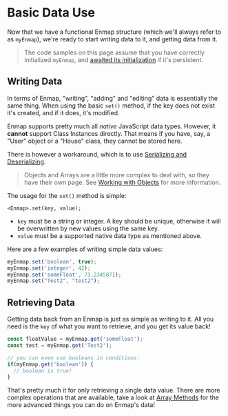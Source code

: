 # Basic Data Use

Now that we have a functional Enmap structure \(which we'll always refer to as `myEnmap`\), we're ready to start writing data to it, and getting data from it. 

> The code samples on this page assume that you have correctly initialized `myEnmap`, and [awaited its initialization]() if it's persistent.

## Writing Data

In terms of Enmap, "writing", "adding" and "editing" data is essentially the same thing. When using the basic `set()` method, if the key does not exist it's created, and if it does, it's modified. 

Enmap supports pretty much all _native_ JavaScript data types. However, it **cannot** support Class Instances directly. That means if you have, say, a "User" object or a "House" class, they cannot be stored here.

There is however a workaround, which is to use [Serializing and Deserializing](serialize.md).

> Objects and Arrays are a little more complex to deal with, so they have their own page. See [Working with Objects](objects.md) for more information.

The usage for the `set()` method is simple: 

```text
<Enmap>.set(key, value);
```

* `key` must be a string or integer. A key should be unique, otherwise it will be overwritten by new values using the same key. 
* `value` must be a supported native data type as mentioned above.

Here are a few examples of writing simple data values: 

```javascript
myEnmap.set('boolean', true);
myEnmap.set('integer', 42);
myEnmap.set('someFloat', 73.2345871);
myEnmap.set("Test2", "test2");
```

## Retrieving Data

Getting data back from an Enmap is just as simple as writing to it. All you need is the `key` of what you want to retrieve, and you get its value back!

```javascript
const floatValue = myEnmap.get('someFloat');
const test = myEnmap.get('Test2');

// you can even use booleans in conditions: 
if(myEnmap.get('boolean')) {
  // boolean is true!
}
```

That's pretty much it for only retrieving a single data value. There are more complex operations that are available, take a look at [Array Methods](arrays.md) for the more advanced things you can do on Enmap's data!

